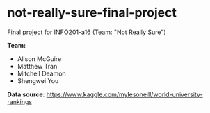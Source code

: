 # not-really-sure-final-project
Final project for INFO201-a16 (Team: "Not Really Sure")

**Team:**

* Alison McGuire
* Matthew Tran
* Mitchell Deamon
* Shengwei You

**Data source**: https://www.kaggle.com/mylesoneill/world-university-rankings
